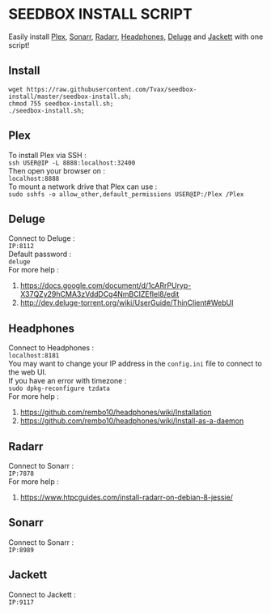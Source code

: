 # SEEDBOX INSTALL SCRIPT
Easily install [Plex](https://github.com/plexinc/plex-media-player), [Sonarr](https://github.com/Sonarr/Sonarr), [Radarr](https://github.com/Radarr/Radarr), [Headphones](https://github.com/rembo10/headphones), [Deluge](https://github.com/deluge-torrent/deluge) and [Jackett](https://github.com/Jackett/Jackett) with one script!  

## Install  
`wget https://raw.githubusercontent.com/Tvax/seedbox-install/master/seedbox-install.sh;`  
`chmod 755 seedbox-install.sh;`  
`./seedbox-install.sh;`  

## Plex
To install Plex via SSH :  
`ssh USER@IP -L 8888:localhost:32400`  
Then open your browser on :  
`localhost:8888`  
To mount a network drive that Plex can use :  
`sudo sshfs -o allow_other,default_permissions USER@IP:/Plex /Plex`  

## Deluge
Connect to Deluge :  
`IP:8112`  
Default password :  
`deluge`  
For more help :
1. https://docs.google.com/document/d/1cARrPUryp-X37QZy29hCMA3zVddDCg4NmBCIZEflel8/edit
2. http://dev.deluge-torrent.org/wiki/UserGuide/ThinClient#WebUI  

## Headphones
Connect to Headphones :  
`localhost:8181`  
You may want to change your IP address in the `config.ini` file to connect to the web UI.  
If you have an error with timezone :  
`sudo dpkg-reconfigure tzdata`  
For more help :
1. https://github.com/rembo10/headphones/wiki/Installation
2. https://github.com/rembo10/headphones/wiki/Install-as-a-daemon  

## Radarr
Connect to Sonarr :  
`IP:7878`  
For more help :
1. https://www.htpcguides.com/install-radarr-on-debian-8-jessie/  

## Sonarr
Connect to Sonarr :  
`IP:8989`  

## Jackett
Connect to Jackett :  
`IP:9117`  

